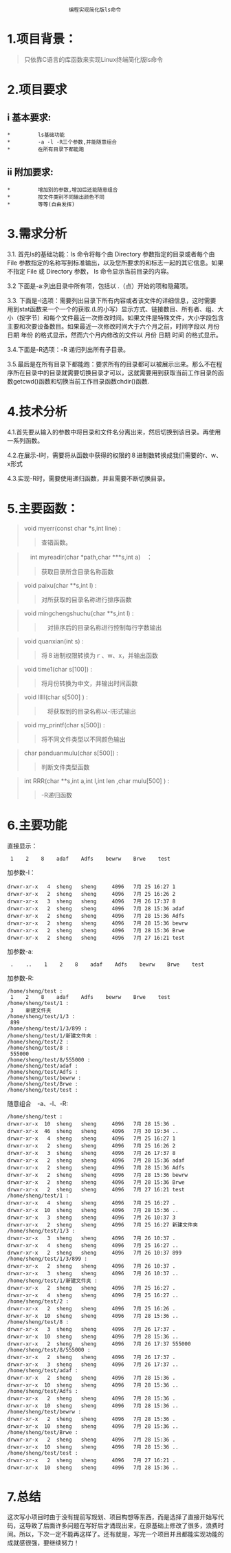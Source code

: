                         编程实现简化版ls命令
# 1.项目背景：
 >   只依靠C语言的库函数来实现Linux终端简化版ls命令
# 2.项目要求
 ## i 基本要求:
    *         ls基础功能
    *         -a -l -R三个参数,并能随意组合
    *         在所有目录下都能跑  
 ## ii 附加要求:
    *         增加别的参数,增加后还能随意组合
    *         按文件类别不同输出颜色不同
    *         等等(自由发挥)
    
# 3.需求分析
3.1. 首先ls的基础功能：ls 命令将每个由 Directory 参数指定的目录或者每个由 File 参数指定的名称写到标准输出，以及您所要求的和标志一起的其它信息。如果不指定 File 或 Directory 参数， ls 命令显示当前目录的内容。

3.2  下面是-a:列出目录中所有项，包括以 .（点）开始的项和隐藏项。
 
3.3. 下面是-l选项：需要列出目录下所有内容或者该文件的详细信息，这时需要      用到stat函数来一个一个的获取.(L的小写）显示方式、链接数目、所有者、组、大小（按字节）和每个文件最近一次修改时间。如果文件是特殊文件，大小字段包含主要和次要设备数目。如果最近一次修改时间大于六个月之前，时间字段以 月份 日期 年份 的格式显示，然而六个月内修改的文件以 月份 日期 时间 的格式显示。

3.4.下面是-R选项：-R 递归列出所有子目录。

3.5.最后是在所有目录下都能跑：要求所有的目录都可以被展示出来。那么不在程序所在目录中的目录就需要切换目录才可以，这就需要用到获取当前工作目录的函数getcwd()函数和切换当前工作目录函数chdir()函数.
# 4.技术分析
4.1.首先要从输入的参数中将目录和文件名分离出来，然后切换到该目录。再使用一系列函数。

4.2.在展示-l时，需要将从函数中获得的权限的８进制数转换成我们需要的r、w、x形式

4.3.实现-R时，需要使用递归函数，并且需要不断切换目录。

# 5.主要函数：
>void myerr(const char *s,int line)   :
>>查错函数。

>　int myreadir(char *path,char ***s,int a)　：
>>获取目录所含目录名称函数

> void paixu(char **s,int l) :
>> 对所获取的目录名称进行排序函数

> void mingchengshuchu(char **s,int l) :
>>　对排序后的目录名称进行控制每行字数输出

> void quanxian(int s) :
>> 将８进制权限转换为ｒ、w、x，并输出函数

> void time1(char s[100]) :
>>将月份转换为中文，并输出时间函数

> void lllll(char s[500] ) :
>>　将获取到的目录名称以-l形式输出

> void my_printf(char s[500]) :
>> 将不同文件类型以不同颜色输出

> char panduanmulu(char s[500]) :
>> 判断文件类型函数

> int RRR(char **s,int a,int l,int len ,char mulu[500] ) :
>> -R递归函数

# 6.主要功能
直接显示：

```
 1    2    8    adaf    Adfs    bewrw    Brwe    test   
```
加参数-l：
```
drwxr-xr-x   4  sheng   sheng     4096   7月 25 16:27 1
drwxr-xr-x   2  sheng   sheng     4096   7月 25 16:26 2
drwxr-xr-x   3  sheng   sheng     4096   7月 26 17:37 8
drwxr-xr-x   2  sheng   sheng     4096   7月 28 15:36 adaf
drwxr-xr-x   2  sheng   sheng     4096   7月 28 15:36 Adfs
drwxr-xr-x   2  sheng   sheng     4096   7月 28 15:36 bewrw
drwxr-xr-x   2  sheng   sheng     4096   7月 28 15:36 Brwe
drwxr-xr-x   2  sheng   sheng     4096   7月 27 16:21 test
```
加参数-a:
```
 .    ..    1    2    8    adaf    Adfs    bewrw    Brwe    test
```
加参数-R:

```
/home/sheng/test :
 1    2    8    adaf    Adfs    bewrw    Brwe    test   
/home/sheng/test/1 :
 3    新建文件夹   
/home/sheng/test/1/3 :
 899   
/home/sheng/test/1/3/899 :
/home/sheng/test/1/新建文件夹 :
/home/sheng/test/2 :
/home/sheng/test/8 :
 555000   
/home/sheng/test/8/555000 :
/home/sheng/test/adaf :
/home/sheng/test/Adfs :
/home/sheng/test/bewrw :
/home/sheng/test/Brwe :
/home/sheng/test/test :
```
随意组合　-a、-l、-R:

```
/home/sheng/test :
drwxr-xr-x  10  sheng   sheng     4096   7月 28 15:36 .
drwxr-xr-x  46  sheng   sheng     4096   7月 30 19:34 ..
drwxr-xr-x   4  sheng   sheng     4096   7月 25 16:27 1
drwxr-xr-x   2  sheng   sheng     4096   7月 25 16:26 2
drwxr-xr-x   3  sheng   sheng     4096   7月 26 17:37 8
drwxr-xr-x   2  sheng   sheng     4096   7月 28 15:36 adaf
drwxr-xr-x   2  sheng   sheng     4096   7月 28 15:36 Adfs
drwxr-xr-x   2  sheng   sheng     4096   7月 28 15:36 bewrw
drwxr-xr-x   2  sheng   sheng     4096   7月 28 15:36 Brwe
drwxr-xr-x   2  sheng   sheng     4096   7月 27 16:21 test
/home/sheng/test/1 :
drwxr-xr-x   4  sheng   sheng     4096   7月 25 16:27 .
drwxr-xr-x  10  sheng   sheng     4096   7月 28 15:36 ..
drwxr-xr-x   3  sheng   sheng     4096   7月 26 10:37 3
drwxr-xr-x   2  sheng   sheng     4096   7月 25 16:27 新建文件夹
/home/sheng/test/1/3 :
drwxr-xr-x   3  sheng   sheng     4096   7月 26 10:37 .
drwxr-xr-x   4  sheng   sheng     4096   7月 25 16:27 ..
drwxr-xr-x   2  sheng   sheng     4096   7月 26 10:37 899
/home/sheng/test/1/3/899 :
drwxr-xr-x   2  sheng   sheng     4096   7月 26 10:37 .
drwxr-xr-x   3  sheng   sheng     4096   7月 26 10:37 ..
/home/sheng/test/1/新建文件夹 :
drwxr-xr-x   2  sheng   sheng     4096   7月 25 16:27 .
drwxr-xr-x   4  sheng   sheng     4096   7月 25 16:27 ..
/home/sheng/test/2 :
drwxr-xr-x   2  sheng   sheng     4096   7月 25 16:26 .
drwxr-xr-x  10  sheng   sheng     4096   7月 28 15:36 ..
/home/sheng/test/8 :
drwxr-xr-x   3  sheng   sheng     4096   7月 26 17:37 .
drwxr-xr-x  10  sheng   sheng     4096   7月 28 15:36 ..
drwxr-xr-x   2  sheng   sheng     4096   7月 26 17:37 555000
/home/sheng/test/8/555000 :
drwxr-xr-x   2  sheng   sheng     4096   7月 26 17:37 .
drwxr-xr-x   3  sheng   sheng     4096   7月 26 17:37 ..
/home/sheng/test/adaf :
drwxr-xr-x   2  sheng   sheng     4096   7月 28 15:36 .
drwxr-xr-x  10  sheng   sheng     4096   7月 28 15:36 ..
/home/sheng/test/Adfs :
drwxr-xr-x   2  sheng   sheng     4096   7月 28 15:36 .
drwxr-xr-x  10  sheng   sheng     4096   7月 28 15:36 ..
/home/sheng/test/bewrw :
drwxr-xr-x   2  sheng   sheng     4096   7月 28 15:36 .
drwxr-xr-x  10  sheng   sheng     4096   7月 28 15:36 ..
/home/sheng/test/Brwe :
drwxr-xr-x   2  sheng   sheng     4096   7月 28 15:36 .
drwxr-xr-x  10  sheng   sheng     4096   7月 28 15:36 ..
/home/sheng/test/test :
drwxr-xr-x   2  sheng   sheng     4096   7月 27 16:21 .
drwxr-xr-x  10  sheng   sheng     4096   7月 28 15:36 ..
```
# 7.总结
这次写小项目时由于没有提前写规划、项目构想等东西，而是选择了直接开始写代码，这导致了后面许多问题在写好后才涌现出来，在原基础上修改了很多，浪费时间。所以，下次一定不能再这样了。还有就是，写完一个项目并且都能实现功能的成就感很强，要继续努力！



